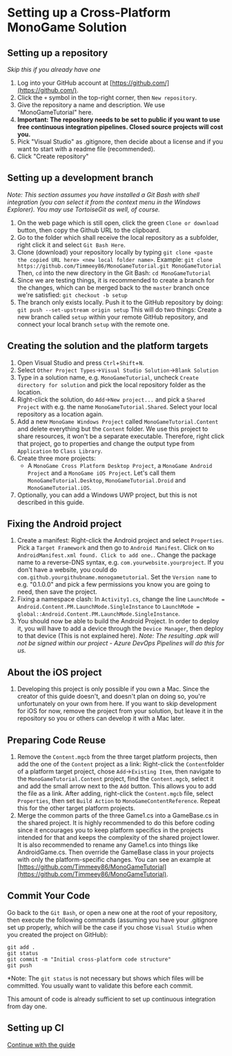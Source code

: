 ﻿# Setting up a Cross-Platform MonoGame Solution

## Setting up a repository
*Skip this if you already have one*

 1. Log into your GitHub account at [https://github.com/](https://github.com/).
 2. Click the `+` symbol in the top-right corner, then `New repository`.
 3. Give the repository a name and description. We use "MonoGameTutorial" here.
 4. **Important: The repository needs to be set to public if you want to use free continuous integration pipelines. Closed source projects will cost you.**
 5. Pick "Visual Studio" as .gitignore, then decide about a license and if you want to start with a readme file (recommended).
 6. Click "Create repository"

## Setting up a development branch
*Note: This section assumes you have installed a Git Bash with shell integration (you can select it from the context menu in the Windows Explorer). You may use TortoiseGit as well, of course.*
1. On the web page which is still open, click the green `Clone or download` button, then copy the Github URL to the clipboard.
2. Go to the folder which shall receive the local repository as a subfolder, right click it and select `Git Bash Here`.
3. Clone (download) your repository locally by typing `git clone <paste the copied URL here> <new local folder name>`.
Example: `git clone https://github.com/Timmeey86/MonoGameTutorial.git MonoGameTutorial`
Then, `cd` into the new directory in the Git Bash: `cd MonoGameTutorial`
4. Since we are testing things, it is recommended to create a branch for the changes, which can be merged back to the `master` branch once we're satisfied:
`git checkout -b setup`
5. The branch only exists locally. Push it to the GitHub repository by doing:
`git push --set-upstream origin setup`
This will do two things: Create a new branch called `setup` within your remote GitHub repository, and connect your local branch `setup` with the remote one.

## Creating the solution and the platform targets
1. Open Visual Studio and press `Ctrl`+`Shift`+`N`.
2. Select `Other Project Types`->`Visual Studio Solution`->`Blank Solution`
3. Type in a solution name, e.g. `MonoGameTutorial`, uncheck `Create directory for solution` and pick the local repository folder as the location.
4. Right-click the solution, do `Add`->`New project...` and pick a `Shared Project` with e.g. the name `MonoGameTutorial.Shared`. Select your local repository as a location again.
5. Add a new `MonoGame Windows Project` called `MonoGameTutorial.Content` and delete everything but the `Content` folder. We use this project to share resources, it won't be a separate executable.
Therefore, right click that project, go to properties and change the output type from `Application` to `Class Library`.
6. Create three more projects:
	- A `MonoGame Cross Platform Desktop Project`, a `MonoGame Android Project` and a `MonoGame iOS Project`. Let's call them `MonoGameTutorial.Desktop`, `MonoGameTutorial.Droid` and `MonoGameTutorial.iOS`.
 7. Optionally, you can add a Windows UWP project, but this is not described in this guide.

## Fixing the Android project
 1. Create a manifest: Right-click the Android project and select `Properties`.  Pick a `Target Framework` and then go to `Android Manifest`. Click on `No AndroidManifest.xml found. Click to add one.`. Change the package name to a reverse-DNS syntax, e.g. `com.yourwebsite.yourproject`.  If you don't have a website, you could do `com.github.yourgithubname.monogametutorial`. Set the `Version name` to e.g. "0.1.0.0" and pick a few permissions you know you are going to need, then save the project.
 2. Fixing a namespace clash: In `Activity1.cs`, change the line
 `LaunchMode = Android.Content.PM.LaunchMode.SingleInstance`
 to 
 `LaunchMode = global::Android.Content.PM.LaunchMode.SingleInstance`. 
 3. You should now be able to build the Android Project. In order to deploy it, you will have to add a device through the `Device Manager`, then deploy to that device (This is not explained here).
 *Note: The resulting .apk will not be signed within our project - Azure DevOps Pipelines will do this for us.*
 
## About the iOS project
1. Developing this project is only possible if you own a Mac. Since the creator of this guide doesn't, and doesn't plan on doing so, you're unfortunately on your own from here. If you want to skip development for iOS for now, remove the project from your solution, but leave it in the repository so you or others can develop it with a Mac later.

## Preparing Code Reuse
 1. Remove the `Content.mgcb` from the three target platform projects, then add the one of the `Content` project as a link: Right-click the `Content`folder of a platform target project, chose `Add`->`Existing Item`, then navigate to the `MonoGameTutorial.Content` project, find the `Content.mgcb`, select it and add the small arrow next to the `Add` button. This allows you to add the file as a link. After adding, right-click the `Content.mgcb` file, select `Properties`,  then set `Build Action` to `MonoGameContentReference`. Repeat this for the other target platform projects.
 2. Merge the common parts of the three Game1.cs into a GameBase.cs in the shared project. It is highly recommended to do this before coding since it encourages you to keep platform specifics in the projects intended for that and keeps the complexity of the shared project lower. It is also recommended to rename any Game1.cs into things like AndroidGame.cs. Then override the GameBase class in your projects with only the platform-specific changes. You can see an example at [https://github.com/Timmeey86/MonoGameTutorial](https://github.com/Timmeey86/MonoGameTutorial).

## Commit Your Code
Go back to the `Git Bash`, or open a new one at the root of your repository, then execute the following commands (assuming you have your .gitignore set up properly, which will be the case if you chose `Visual Studio` when you created the project on GitHub):

    git add .
    git status
    git commit -m "Initial cross-platform code structure"
    git push

*Note: The `git status` is not necessary but shows which files will be committed. You usually want to validate this before each commit.

This amount of code is already sufficient to set up continuous integration from day one.

## Setting up CI
[Continue with the guide](3_setting_up_CI.md)
